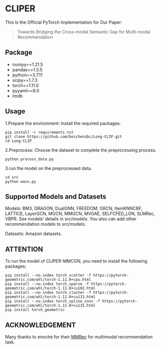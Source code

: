 # CLIPER
This Is the Official PyTorch Implementation for Our Paper:
>Towards Bridging the Cross-modal Semantic Gap for Multi-modal Recommendation

## Package
* numpy==1.21.5
* pandas==1.3.5
* python==3.7.11
* scipy==1.7.3
* torch==1.11.0
* pyyaml==6.0
* lmdb

## Usage
1.Prepare the environment: Install the required packages.
```
pip install -r requirements.txt
git clone https://github.com/beichenzbc/Long-CLIP.git
cd Long-CLIP
```
2.Preprocess: Choose the dataset to complete the preprocessing process.
```
python process_data.py
```
3.run the model on the preprocessed data.
```
cd src
python main.py
```

## Supported Models and Datasets
Models: BM3, DRAGON, DualGNN, FREEDOM, GRCN, ItemKNNCBF, LATTICE, LayerGCN, MGCN, MMGCN, MVGAE, SELFCFED_LGN, SLMRec, VBPR. See models' details in src/models. You also can add other recommendation models to src/models.

Datasets: Amazon datasets.

## ATTENTION
To run the model of CLIPER-MMCGN, you need to install the following packages:
```
pip install --no-index torch_scatter -f https://pytorch-geometric.com/whl/torch-1.11.0+cpu.html
pip install --no-index torch_sparse -f https://pytorch-geometric.com/whl/torch-1.11.0+cu102.html
pip install --no-index torch_cluster -f https://pytorch-geometric.com/whl/torch-1.11.0+cu113.html
pip install --no-index torch_spline_conv -f https://pytorch-geometric.com/whl/torch-1.11.0+cu115.html
pip install torch_geometric
```

## ACKNOWLEDGEMENT
Many thanks to enoche for their [MMRec](https://github.com/enoche/MMRec) for multimodal recommendation task.

